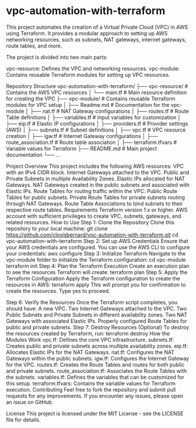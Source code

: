 # vpc-automation-with-terraform
This project automates the creation of a Virtual Private Cloud (VPC) in AWS using Terraform. It provides a modular approach to setting up AWS networking resources, such as subnets, NAT gateways, internet gateways, route tables, and more.

The project is divided into two main parts:

vpc-resource: Defines the VPC and networking resources.
vpc-module: Contains reusable Terraform modules for setting up VPC resources.

Repository Structure
vpc-automation-with-terraform/
├── vpc-resource/              # Contains the AWS VPC resources
│   └── main.tf                # Main resource definition for creating the VPC
├── vpc-module/                # Contains reusable Terraform modules for VPC setup
│   ├── Readme.md              # Documentation for the vpc-module
│   ├── nat.tf                 # NAT Gateway configurations
│   ├── routes.tf              # Route Table definitions
│   ├── variables.tf           # Input variables for customization
│   ├── eip.tf                 # Elastic IP configurations
│   ├── providers.tf           # Provider settings (AWS)
│   ├── subnets.tf             # Subnet definitions
│   ├── vpc.tf                 # VPC resource creation
│   ├── igw.tf                 # Internet Gateway configurations
│   ├── route_association.tf   # Route table association
│   ├── terraform.tfvars       # Variable values for Terraform
├── README.md                  # Main project documentation
└── ...

Project Overview
This project includes the following AWS resources:
    VPC with an IPv4 CIDR block.
    Internet Gateways attached to the VPC.
    Public and Private Subnets in multiple Availability Zones.
    Elastic IPs allocated for NAT Gateways.
    NAT Gateways created in the public subnets and associated with Elastic IPs.
    Route Tables for routing traffic within the VPC:
        Public Route Tables for public subnets.
        Private Route Tables for private subnets routing through NAT Gateways.
    Route Table Associations to bind subnets to their respective route tables.
Requirements
    Terraform version 1.x or higher.
    AWS account with sufficient privileges to create VPC, subnets, gateways, and related resources.
How to Use
Step 1: Clone the Repository
    Clone this repository to your local machine:
        git clone https://github.com/clovisbernard/vpc-automation-with-terraform.git
        cd vpc-automation-with-terraform
Step 2: Set up AWS Credentials
    Ensure that your AWS credentials are configured. You can use the AWS CLI to configure your credentials:
        aws configure
Step 3: Initialize Terraform
    Navigate to the vpc-module folder to initialize the Terraform configuration:
        cd vpc-module
        terraform init
Step 4: Plan the Terraform Execution
    Create an execution plan to see the resources Terraform will create:
        terraform plan
Step 5: Apply the Terraform Configuration
    Apply the Terraform configuration to create the resources in AWS:
        terraform apply
    This will prompt you for confirmation to create the resources. Type yes to proceed.

Step 6: Verify the Resources
    Once the Terraform script completes, you should have:
        A new VPC.
        Two Internet Gateways attached to the VPC.
        Two Public Subnets and Private Subnets in different availability zones.
        Two NAT Gateways with associated Elastic IPs.
        Properly configured Route Tables for public and private subnets.
Step 7: Destroy Resources (Optional)
    To destroy the resources created by Terraform, run:
        terraform destroy
How the Modules Work
    vpc.tf: Defines the core VPC infrastructure.
    subnets.tf: Creates public and private subnets across multiple availability zones.
    eip.tf: Allocates Elastic IPs for the NAT Gateways.
    nat.tf: Configures the NAT Gateways within the public subnets.
    igw.tf: Configures the Internet Gateway for the VPC.
    routes.tf: Creates the Route Tables and routes for both public and private subnets.
    route_association.tf: Associates the Route Tables with the subnets.
    variables.tf: Defines the variables that can be customized for this setup.
    terraform.tfvars: Contains the variable values for Terraform execution.
Contributing
    Feel free to fork the repository and submit pull requests for any improvements. If you encounter any issues, please open an issue on GitHub.

License
    This project is licensed under the MIT License - see the LICENSE file for details.